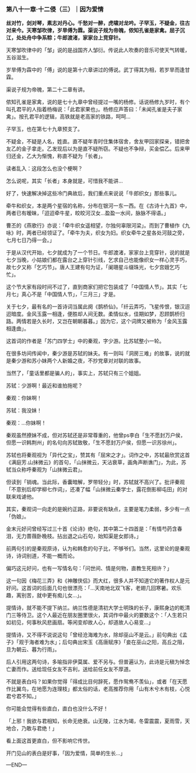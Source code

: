 ### 第八十一章·十二侵（三）｜因为爱情

**丝对竹，剑对琴，素志对丹心。千愁对一醉，虎啸对龙吟。子罕玉，不疑金，往古对来今。天寒邹吹律，岁旱傅为霖。渠说子规为帝魄，侬知孔雀是家禽。屈子沉江，处处舟中争系粽；牛郎渡渚，家家台上竞穿针。**

天寒邹吹律中的「邹」说的是战国齐人邹衍。传说此人吹奏的音乐可使天气转暖，五谷滋生。

岁旱傅为霖中的「傅」说的是第十六章讲过的傅说。武丁得其为相，若岁旱而逢甘霖。

渠说子规为帝魄，第二十二章有讲。

侬知孔雀是家禽，说的是七十九章中曾经提过一嘴的杨修。话说杨修九岁时，有个叫孔君平的人指着杨梅说：「此君家果也」。杨修应声答曰：「未闻孔雀是夫子家禽」。按孔君平的逻辑，高铁就是老高家的铁路，呵呵…

子罕玉，也在第七十九章预支了。

不疑金，不疑是人名，姓直。直不疑年青时住集体宿舍，舍友甲回家探亲，错把舍友乙的金子拿走。乙发现后以为是直不疑所窃。不疑也不争辩，买金偿乙。后来甲归还金，乙大为惭愧，称直不疑为「长者」。

读者乱入：这段怎么也没个梗啊？

怎么说呢，其实「长者」本身就是，可惜我不能讲…

好了，快速解决掉这些冷门典故后，我们重点来说说「牛郎织女」那些事儿。

牵牛和织女，本是两个星宿的名称，分布在银河一东一西。在《古诗十九首》中，两者已有暧昧，「迢迢牵牛星，皎皎河汉女…盈盈一水间，脉脉不得语。」

曹丕的《燕歌行》亦说：「牵牛织女遥相望，尔独何辜限河梁」。而到了曹植作《九咏》时，两者已经领证了。「牵牛为夫，织女为妇。织女牵牛之星各处河鼓之旁，七月七日乃得一会。」

于是从汉代开始，七夕就成为了一个节日。牛郎渡渚，家家台上竞穿针，说的就是七夕当晚，小姑娘们都在露台之上穿针引线，乞求自己也能像织女一样心灵手巧，故七夕又称「乞巧节」。唐人王建有句为证，「阑珊星斗缀珠光，七夕宫娥乞巧忙」。

这个节大家有段时间不过了，直到商家们把它包装成了「中国情人节」。其实「七月七」真心不是「中国情人节」，「三月三」才是。

关于七夕，最有名的一首诗词当属此阕《鹊桥仙》。「纤云弄巧，飞星传恨，银汉迢迢暗度。金风玉露一相逢，便胜却人间无数。柔情似水，佳期如梦，忍顾鹊桥归路。两情若是久长时，又岂在朝朝暮暮。」因为它，这个词牌又被称为「金风玉露相逢曲」。

这首词的作者是「苏门四学士」中的秦观，字少游。比苏轼整小一轮。

在很多坊间传闻中，秦少游是苏轼的妹夫。有一则叫「洞房三难」的故事，说的就是秦少游和苏小妹两个人新婚之夜，不抄党章对对联的故事。

当然了，「童话里都是骗人的」，事实上，苏轼只有三个姐姐。

苏轼：少游啊！最近和谁拍拖呢？

秦观：你妹啊！

苏轼：我没妹！

秦观：…你妹啊！

秦观虽然撩妹不成，但对苏轼还是非常尊重的，他曾ps李白「生不愿封万户侯，但愿一识韩荆州」的名句向苏轼致敬，「生不愿封万户侯，但愿一识苏徐州」。

苏轼也将秦观视为「异代之宝」，赞其有「屈宋之才」。词作之中，苏轼最欣赏这首《满庭芳.山抹微云》的首句，「山抹微云，天沾衰草，画角声断谯门」，为此，苏轼当众称呼秦观为「山抹微云君」。

但读到「销魂。当此际，香囊暗解，罗带轻分」时，苏轼就不高兴了。批评秦观「不意别后却学柳七作词」，还凑了幅「山抹微云秦学士，露花倒影柳屯田」的对联来戏谑他。

其实，秦观词一向走的是婉约正路，非要说有缺点，主要是笔力柔弱，多少有一点「伪娘」。

金末元好问曾经写过三十首《论诗》绝句，其中第二十四首是：「有情芍药含春泪，无力蔷薇卧晚枝。拈出退之山石句，始知渠是女郎诗。」

前两句引的是秦观原诗，认为和韩愈的句子比，不够爷们。当然，这里论的是秦观诗，诗词别道，不能一概而论。

偏巧这元好问，也有一写情名句：「问世间、情是何物，直教生死相许？」

这一句因《梅花三弄》和《神雕侠侣》而大红，很多人并不知道它的著作权人是元好问。这首词的后面几句也很漂亮：「…天南地北双飞客，老翅几回寒暑。欢乐趣，离别苦，就中更有痴儿女…」。

提情诗，就不能不提下纳兰。纳兰性德是清初大学士明珠的长子，康熙身边的乾清门三等侍卫。这个人最近在朋友圈里很火，其词作中最火的要数这个：「人生若只如初见，何事秋风悲画扇。等闲变却故人心，却道故人心易变…」

提情诗，又不得不说说这句「曾经沧海难为水，除却巫山不是云。」前句典出《孟子》「观于海者难为水」；后句典出宋玉《高唐赋序》「妾在巫山之阳，高丘之阻，旦为朝云、暮为行雨」。

后人引用这两句诗，多喻指非伊莫属、爱不另与。但普遍认为，此诗是元稹为悼念亡妻而作。送给现任女友不吉利，送给前任女友不厚道。

不就是表白吗？如果你觉得「得成比目何辞死，愿作鸳鸯不羡仙」，或者「在天愿作比翼鸟，在地愿为连理枝」都太俗的话，老高推荐你用「山有木兮木有枝，心悦君兮君不知。」

你可能会觉得有些直白，直白也没什么不好！

「上邪！我欲与君相知，长命无绝衰。山无陵，江水为竭，冬雷震震，夏雨雪，天地合，乃敢与君绝！」

看上面这首更直白，但不影响它传世。

开门见山的表白是好事，「因为爱情，简单的生长…」

—END—
